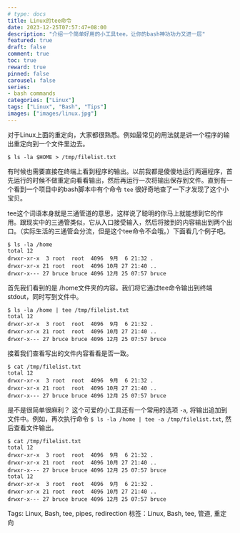 ```yaml
---
# type: docs 
title: Linux的tee命令
date: 2023-12-25T07:57:47+08:00
description: "介绍一个简单好用的小工具tee，让你的bash神功功力又进一层"
featured: true
draft: false
comment: true
toc: true
reward: true
pinned: false
carousel: false
series:
- bash commands
categories: ["Linux"]
tags: ["Linux", "Bash", "Tips"]
images: ["images/linux.jpg"]
---
```


对于Linux上面的重定向，大家都很熟悉。例如最常见的用法就是讲一个程序的输出重定向到一个文件里边去。


```
$ ls -la $HOME > /tmp/filelist.txt
```

有时候也需要直接在终端上看到程序的输出。以前我都是傻傻地运行两遍程序，首先运行的时候不做重定向看看输出，然后再运行一次将输出保存到文件。直到有一个看到一个项目中的bash脚本中有个命令 `tee` 很好奇地查了一下才发现了这个小宝贝。

tee这个词语本身就是三通管道的意思，这样说了聪明的你马上就能想到它的作用。跟现实中的三通管类似，它从入口接受输入，然后将接到的内容输出到两个出口。（实际生活的三通管会分流，但是这个tee命令不会哦。）下面看几个例子吧。

```
$ ls -la /home
total 12
drwxr-xr-x  3 root  root  4096  9月  6 21:32 .
drwxr-xr-x 21 root  root  4096 10月 27 21:40 ..
drwxr-x--- 27 bruce bruce 4096 12月 25 07:57 bruce
```

首先我们看到的是 /home文件夹的内容。我们将它通过tee命令输出到终端stdout，同时写到文件中。


```
$ ls -la /home | tee /tmp/filelist.txt
total 12
drwxr-xr-x  3 root  root  4096  9月  6 21:32 .
drwxr-xr-x 21 root  root  4096 10月 27 21:40 ..
drwxr-x--- 27 bruce bruce 4096 12月 25 07:57 bruce

```

接着我们查看写出的文件内容看看是否一致。

```
$ cat /tmp/filelist.txt 
total 12
drwxr-xr-x  3 root  root  4096  9月  6 21:32 .
drwxr-xr-x 21 root  root  4096 10月 27 21:40 ..
drwxr-x--- 27 bruce bruce 4096 12月 25 07:57 bruce
```

是不是很简单很麻利？
这个可爱的小工具还有一个常用的选项 `-a`, 将输出追加到文件中。例如，再次执行命令 `$ ls -la /home | tee -a /tmp/filelist.txt`, 然后查看文件输出。

```
$ cat /tmp/filelist.txt 
total 12
drwxr-xr-x  3 root  root  4096  9月  6 21:32 .
drwxr-xr-x 21 root  root  4096 10月 27 21:40 ..
drwxr-x--- 27 bruce bruce 4096 12月 25 07:57 bruce
total 12
drwxr-xr-x  3 root  root  4096  9月  6 21:32 .
drwxr-xr-x 21 root  root  4096 10月 27 21:40 ..
drwxr-x--- 27 bruce bruce 4096 12月 25 07:57 bruce

```

Tags: Linux, Bash, tee, pipes, redirection
标签：Linux, Bash, tee, 管道, 重定向
